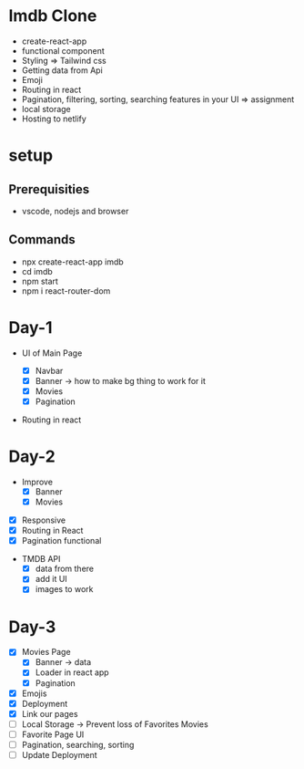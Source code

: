 # Imdb Clone

-  create-react-app
-  functional component
-  Styling => Tailwind css
-  Getting data from Api
-  Emoji
-  Routing in react
-  Pagination, filtering, sorting, searching features in your UI => assignment
-  local storage
-  Hosting to netlify

# setup

## Prerequisities

-  vscode, nodejs and browser

## Commands

-  npx create-react-app imdb
-  cd imdb
-  npm start
-  npm i react-router-dom

# Day-1

-  UI of Main Page

   -  [x] Navbar
   -  [x] Banner -> how to make bg thing to work for it
   -  [x] Movies
   -  [x] Pagination

-  Routing in react

# Day-2

-  Improve
   -  [x] Banner
   -  [x] Movies
-  [x] Responsive
-  [x] Routing in React
-  [x] Pagination functional
-  TMDB API
   -  [x] data from there
   -  [x] add it UI
   -  [x] images to work

# Day-3

- [x] Movies Page
  - [x] Banner -> data
  - [x] Loader in react app
  - [x] Pagination
- [x] Emojis
- [x] Deployment
- [x] Link our pages
- [ ] Local Storage -> Prevent loss of Favorites Movies
- [ ] Favorite Page UI
- [ ] Pagination, searching, sorting
- [ ] Update Deployment
